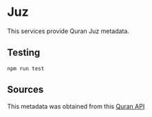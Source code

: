 # Juz
This services provide Quran Juz metadata.

## Testing
``` shell
npm run test
```

## Sources
This metadata was obtained from this [Quran API](https://alquran.cloud/api)
